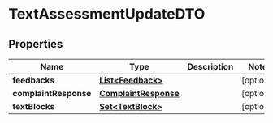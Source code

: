 

# TextAssessmentUpdateDTO


## Properties

| Name | Type | Description | Notes |
|------------ | ------------- | ------------- | -------------|
|**feedbacks** | [**List&lt;Feedback&gt;**](Feedback.md) |  |  [optional] |
|**complaintResponse** | [**ComplaintResponse**](ComplaintResponse.md) |  |  [optional] |
|**textBlocks** | [**Set&lt;TextBlock&gt;**](TextBlock.md) |  |  [optional] |



